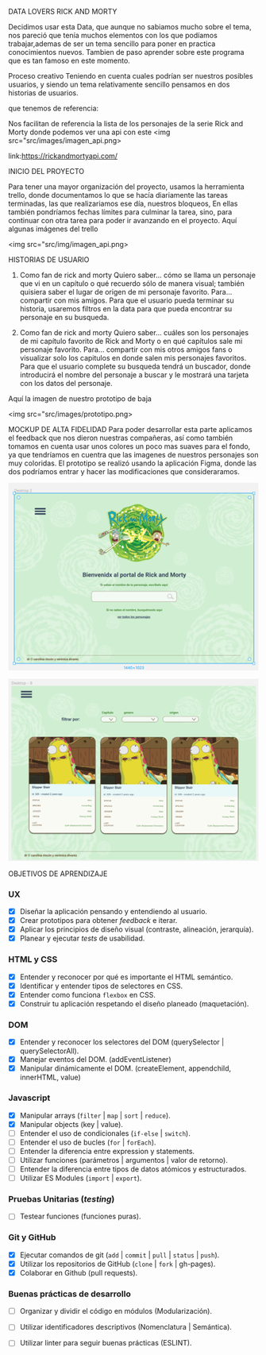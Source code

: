 

DATA LOVERS RICK AND MORTY

Decidimos usar esta Data, que aunque no sabiamos mucho sobre el tema, nos pareció que tenía muchos elementos con los que podíamos trabajar,ademas de ser un tema sencillo para poner en practica conocimientos nuevos.
Tambien de paso aprender sobre este programa que es tan famoso en este momento. 

Proceso creativo
Teniendo en cuenta cuales podrían ser nuestros posibles usuarios, y siendo un tema relativamente sencillo pensamos en dos historias de usuarios.


que tenemos de referencia:

Nos facilitan de referencia la lista de los personajes de la serie Rick and Morty donde podemos ver una api con este 
<img src="src/images/imagen_api.png>

link:https://rickandmortyapi.com/


INICIO DEL PROYECTO

Para tener una mayor organización del proyecto, usamos la herramienta trello, donde documentamos lo que se hacía diariamente las tareas terminadas, las que realizariamos ese día, nuestros bloqueos, En ellas también pondríamos fechas límites para culminar la tarea, sino, para continuar con otra tarea para poder ir avanzando en el proyecto.
Aquí algunas imágenes del trello

<img src="src/img/imagen_api.png>
          

HISTORIAS DE USUARIO

1. Como fan de rick and morty
Quiero saber... cómo se llama un personaje que vi en un capítulo o qué recuerdo sólo de manera visual; también quisiera saber el lugar de origen de mi personaje favorito.
Para... compartir con mis amigos.
Para que el usuario pueda terminar su historia, usaremos filtros en la data para que pueda encontrar su personaje en su busqueda.


2.  Como fan de rick and morty
Quiero saber... cuáles son los personajes de mi capítulo favorito de Rick and Morty o en qué capítulos sale mi personaje favorito.
Para... compartir con mis otros amigos fans o visualizar solo los capitulos en donde salen mis personajes favoritos.
Para que el usuario complete su busqueda tendrá un buscador, donde introducirá el nombre del personaje a buscar y le mostrará una tarjeta con los datos del personaje.

Aquí la imagen de nuestro prototipo de baja

<img src="src/images/prototipo.png>


MOCKUP DE ALTA FIDELIDAD
Para poder desarrollar esta parte aplicamos el feedback que nos dieron  nuestras compañeras, así como también tomamos en cuenta usar unos colores un poco mas suaves para el fondo, ya que tendríamos en cuentra que las imagenes de nuestros personajes son muy coloridas. El prototipo se realizó usando la aplicación Figma, donde las dos podríamos entrar y hacer las modificaciones que consideraramos.


![Figma1](https://github.com/rinconcitog/CDMX009-Data-Lovers/blob/master/src/images/figma_1.png)

![Figma2](https://github.com/rinconcitog/CDMX009-Data-Lovers/blob/master/src/images/figma_2.png)
        





 OBJETIVOS DE APRENDIZAJE

### UX

- [x] Diseñar la aplicación pensando y entendiendo al usuario.
- [x] Crear prototipos para obtener _feedback_ e iterar.
- [x] Aplicar los principios de diseño visual (contraste, alineación, jerarquía).
- [x] Planear y ejecutar _tests_ de usabilidad.

### HTML y CSS

- [x] Entender y reconocer por qué es importante el HTML semántico.
- [x] Identificar y entender tipos de selectores en CSS.
- [x] Entender como funciona `flexbox` en CSS.
- [x] Construir tu aplicación respetando el diseño planeado (maquetación).

### DOM

- [x] Entender y reconocer los selectores del DOM (querySelector | querySelectorAll).
- [x] Manejar eventos del DOM. (addEventListener)
- [x] Manipular dinámicamente el DOM. (createElement, appendchild, innerHTML, value)

### Javascript

- [x] Manipular arrays (`filter` | `map` | `sort` | `reduce`).
- [x] Manipular objects (key | value).
- [ ] Entender el uso de condicionales (`if-else` | `switch`).
- [ ] Entender el uso de bucles (`for` | `forEach`).
- [ ] Entender la diferencia entre expression y statements.
- [ ] Utilizar funciones (parámetros | argumentos | valor de retorno).
- [ ] Entender la diferencia entre tipos de datos atómicos y estructurados.
- [ ] Utilizar ES Modules (`import` | `export`).

### Pruebas Unitarias (_testing_)
- [ ] Testear funciones (funciones puras).

### Git y GitHub
- [x] Ejecutar comandos de git (`add` | `commit` | `pull` | `status` | `push`).
- [x] Utilizar los repositorios de GitHub (`clone` | `fork` | gh-pages).
- [x] Colaborar en Github (pull requests).

### Buenas prácticas de desarrollo
- [ ] Organizar y dividir el código en módulos (Modularización).
- [ ] Utilizar identificadores descriptivos (Nomenclatura | Semántica).
- [ ] Utilizar linter para seguir buenas prácticas (ESLINT).


